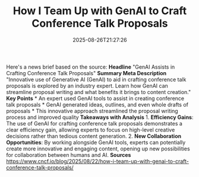 ﻿---
title: "How I Team Up with GenAI to Craft Conference Talk Proposals"
date: "2025-08-26T21:27:26"
category: "Markets"
summary: ""
slug: "how i team up with genai to craft conference talk proposals"
source_urls:
  - "https://www.cncf.io/blog/2025/08/22/how-i-team-up-with-genai-to-craft-conference-talk-proposals/"
seo:
  title: "How I Team Up with GenAI to Craft Conference Talk Proposals | Hash n Hedge"
  description: ""
  keywords: ["news", "markets", "brief"]
---
Here's a news brief based on the source:  **Headline** "GenAI Assists in Crafting Conference Talk Proposals"  **Summary Meta Description** "Innovative use of Generative AI (GenAI) to aid in crafting conference talk proposals is explored by an industry expert. Learn how GenAI can streamline proposal writing and what benefits it brings to content creation."  **Key Points**  * An expert used GenAI tools to assist in creating conference talk proposals * GenAI generated ideas, outlines, and even whole drafts of proposals * This innovative approach streamlined the proposal writing process and improved quality  **Takeaways with Analysis**  1. **Efficiency Gains**: The use of GenAI for crafting conference talk proposals demonstrates a clear efficiency gain, allowing experts to focus on high-level creative decisions rather than tedious content generation. 2. **New Collaboration Opportunities**: By working alongside GenAI tools, experts can potentially create more innovative and engaging content, opening up new possibilities for collaboration between humans and AI.  **Sources** https://www.cncf.io/blog/2025/08/22/how-i-team-up-with-genai-to-craft-conference-talk-proposals/ 

